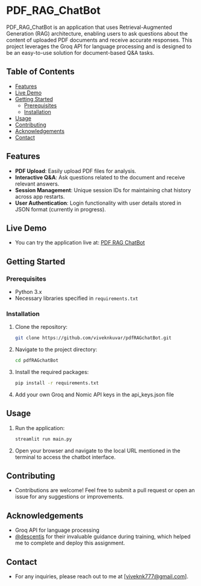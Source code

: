 # PDF_RAG_ChatBot

PDF_RAG_ChatBot is an application that uses Retrieval-Augmented Generation (RAG) architecture, enabling users to ask questions about the content of uploaded PDF documents and receive accurate responses. This project leverages the Groq API for language processing and is designed to be an easy-to-use solution for document-based Q&A tasks.

## Table of Contents

- [Features](#features)
- [Live Demo](#live-demo)
- [Getting Started](#getting-started)
  - [Prerequisites](#prerequisites)
  - [Installation](#installation)
- [Usage](#usage)
- [Contributing](#contributing)
- [Acknowledgements](#acknowledgements)
- [Contact](#contact)

## Features

- **PDF Upload**: Easily upload PDF files for analysis.
- **Interactive Q&A**: Ask questions related to the document and receive relevant answers.
- **Session Management**: Unique session IDs for maintaining chat history across app restarts.
- **User Authentication**: Login functionality with user details stored in JSON format (currently in progress).

## Live Demo

- You can try the application live at: [PDF RAG ChatBot](https://pdf-rag-chatbot-vnk.streamlit.app/)

## Getting Started

### Prerequisites

- Python 3.x
- Necessary libraries specified in `requirements.txt`

### Installation

1. Clone the repository:
   ```bash
   git clone https://github.com/viveknkuvar/pdfRAGchatBot.git
   ```
2. Navigate to the project directory:
   ```bash
   cd pdfRAGchatBot
   ```
3. Install the required packages:
   ```bash
   pip install -r requirements.txt
   ```
4. Add your own Groq and Nomic API keys in the api_keys.json file

## Usage

1. Run the application:
   ```bash
   streamlit run main.py
   ```
2. Open your browser and navigate to the local URL mentioned in the terminal to access the chatbot interface.

## Contributing

- Contributions are welcome! Feel free to submit a pull request or open an issue for any suggestions or improvements.

## Acknowledgements

- Groq API for language processing
- [@descentis](https://github.com/descentis) for their invaluable guidance during training, which helped me to complete and deploy this assignment.

## Contact

- For any inquiries, please reach out to me at [viveknk777@gmail.com].
